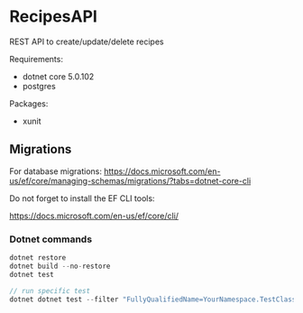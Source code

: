 # RecipesAPI

REST API to create/update/delete recipes

Requirements:
* dotnet core 5.0.102
* postgres

Packages:
* xunit

## Migrations
For database migrations: https://docs.microsoft.com/en-us/ef/core/managing-schemas/migrations/?tabs=dotnet-core-cli

Do not forget to install the EF CLI tools:

https://docs.microsoft.com/en-us/ef/core/cli/

### Dotnet commands
```c#
dotnet restore
dotnet build --no-restore
dotnet test

// run specific test
dotnet dotnet test --filter "FullyQualifiedName=YourNamespace.TestClass1.Test1"

```